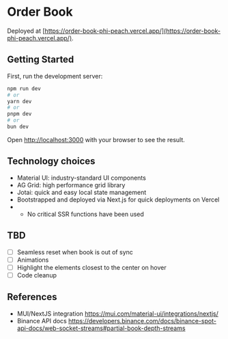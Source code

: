 # Order Book

Deployed at [https://order-book-phi-peach.vercel.app/](https://order-book-phi-peach.vercel.app/).

## Getting Started

First, run the development server:

```bash
npm run dev
# or
yarn dev
# or
pnpm dev
# or
bun dev
```

Open [http://localhost:3000](http://localhost:3000) with your browser to see the result.

## Technology choices

- Material UI: industry-standard UI components
- AG Grid: high performance grid library
- Jotai: quick and easy local state management
- Bootstrapped and deployed via Next.js for quick deployments on Vercel
- - No critical SSR functions have been used

## TBD

- [ ] Seamless reset when book is out of sync
- [ ] Animations
- [ ] Highlight the elements closest to the center on hover
- [ ] Code cleanup

## References

- MUI/NextJS integration https://mui.com/material-ui/integrations/nextjs/
- Binance API docs https://developers.binance.com/docs/binance-spot-api-docs/web-socket-streams#partial-book-depth-streams

